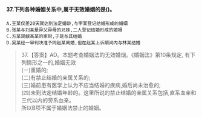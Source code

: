 #### 37.下列各种婚姻关系中,属于无效婚姻的是()。
    A.王某仅差20天就达到法定婚龄,与李某登记结婚形成的婚姻
    B.张某与刘某是异父异母的兄妹,二人登记结婚形成的婚姻
    C.方某觊觎高某的家财,于是与其结婚
    D.吴某经一审判决准予同赵某离婚,但在赵某上诉期间内与林某结婚
>   37.【答案】AD。本题考查婚姻法的无效婚烟。《婚姻法》第10条规定,
    有下列情形之一的,婚姻无效    
    (一)重婚的;    
    (二)有禁止结婚的亲属关系的;    
    (三)婚前患有医学上认为不应当结婚的疾病,婚后尚未治愈的;    
    (四)未到法定结婚年龄的。这里所说的禁止结婚的亲属关系包括,直系血亲和三代以内的旁系血亲。    
    所以B项不属于婚姻法禁止的婚姻。   